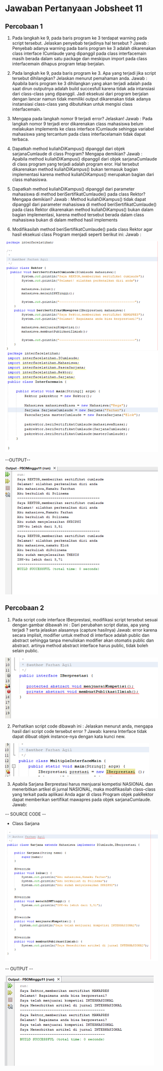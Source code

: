 # Jawaban Pertanyaan Jobsheet 11

## Percobaan 1
1. Pada langkah ke 9, pada baris program ke 3 terdapat warning pada script tersebut. Jelaskan penyebab terjadinya hal tersebut ?
Jawab : Penyebab adanya warning pada baris program ke 3 adalah dikarenakan class interface ICumlaude yang dipanggil pada class interfacemain masih berada dalam satu package dan meskipun import pada class interfacemain dihapus program tetap berjalan.

2. Pada langkah ke 9, pada baris program ke 3. Apa yang terjadi jika script tersebut dihilangkan? Jelaskan menurut pemahaman anda.
Jawab : Apabila baris program ke 3 dihilangkan yang akan terjadi adalah pada saat dirun outputnya adalah build succesfull karena tidak ada intansiasi dari class-class yang dipanggil. Jadi eksekusi dari program berjalan dengan lancar namun tidak memiliki output dikarenakan tidak adanya instansiasi class-class yang dibutuhkan untuk mengisi class interfacemain.

3. Mengapa pada langkah nomor 9 terjadi error? Jelaskan!
Jawab : Pada langkah nomor 9 terjadi eror dikarenakan class mahasiswa belum melakukan implements ke class interface ICumlaude sehingga variabel mahasiswa yang tercantum pada class interfacelamain tidak dapat terbaca.

4. Dapatkah method kuliahDiKampus() dipanggil dari objek sarjanaCumlaude di class Program? Mengapa demikian?
Jawab : Apabila method kuliahDiKampus() dipanggil dari objek sarjanaCumlaude di class program yang terjadi adalah program eror. Hal tersebut dikarenakan method kuliahDiKampus() bukan termasuk bagian implementasi karena method kuliahDiKampus() merupakan bagian dari class mahasiswa.

5. Dapatkah method kuliahDiKampus() dipanggil dari parameter mahasiswa di method beriSertifikatCumlaude() pada class Rektor? Mengapa demikian?
Jawab : Method kuliahDiKampus() tidak dapat dipanggil dari parameter mahasiswa di method beriSertifikatCumlaude() pada class Rektor dikarenakan method kuliahDiKampus() bukan dalam bagian implementasi, karena method tersebut berada dalam class mahasiswa bukan di dalam method hasil implements

6. Modifikasilah method beriSertifikatCumlaude() pada class Rektor agar hasil eksekusi class Program menjadi seperti berikut ini:
Jawab : 
<img src = '1.png'>

<img src = '2.png'>

--OUTPUT--

<img src = 'Per6.png'>

## Percobaan 2
1. Pada script code interface IBerprestasi, modifikasi script tersebut sesuai dengan gambar
dibawah ini : Dari perubahan script diatas, apa yang terjadi ? serta jelaskan alasannya (capture hasilnya) 
Jawab: error karena secara implisit, modifier untuk method di interface adalah public dan abstract sehingga tanpa menuliskan modifier akan otomatis public dan abstract. artinya method abstract interface harus public, tidak boleh selain public.

<img src = 'P21.png'>

2. Perhatikan script code dibawah ini : Jelaskan menurut anda, mengapa hasil dari script code tersebut error ? 
Jawab: karena Interface tidak dapat dibuat objek instance-nya dengan kata kunci new.

<img src = 'P22.png'>

3. Apabila Sarjana Berprestasi harus menjuarai kompetisi NASIONAL dan
menerbitkan artikel di jurnal NASIONAL, maka modifikasilah class-class yang terkait
pada aplikasi Anda agar di class Program objek pakRektor dapat memberikan sertifikat
mawapres pada objek sarjanaCumlaude.
Jawab: 

-- SOURCE CODE --

- Class Sarjana

<img src = 'P23.png'>

-- OUTPUT --

<img src = 'P33.png'>